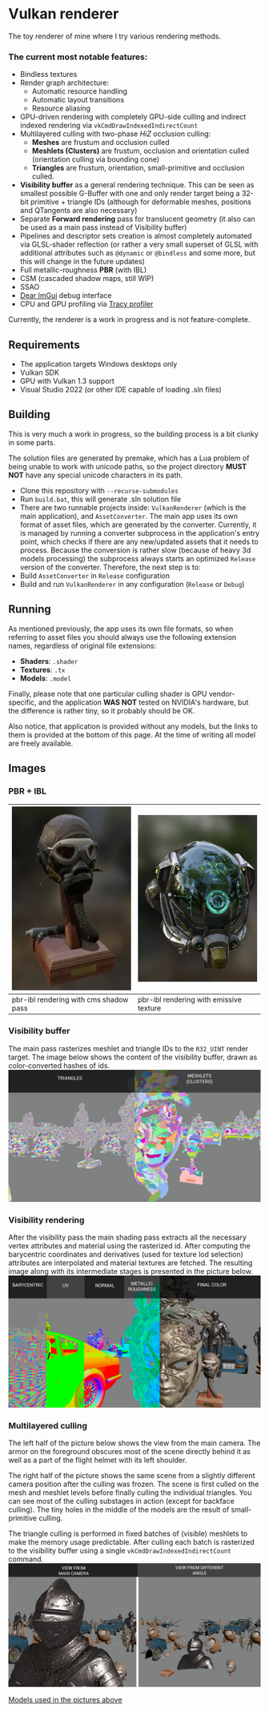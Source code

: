 # Vulkan renderer

The toy renderer of mine where I try various rendering methods.

### The current most notable features:
- Bindless textures
- Render graph architecture:
  - Automatic resource handling
  - Automatic layout transitions
  - Resource aliasing
- GPU-driven rendering with completely GPU-side culling and indirect indexed rendering 
via `vkCmdDrawIndexedIndirectCount`
- Multilayered culling with two-phase  *HiZ* occlusion culling:
  - **Meshes** are frustum and occlusion culled
  - **Meshlets (Clusters)** are frustum, occlusion and orientation culled (orientation
  culling via bounding cone)
  - **Triangles** are frustum, orientation, small-primitive and occlusion culled.
- **Visibility buffer** as a general rendering technique. This can be seen as 
smallest possible G-Buffer with one and only render target being a 32-bit primitive + triangle IDs
  (although for deformable meshes, positions and QTangents are also necessary)
- Separate **Forward rendering** pass for translucent geometry (it also can be used as a 
main pass instead of Visibility buffer)
- Pipelines and descriptor sets creation is almost completely automated via GLSL-shader reflection
  (or rather a very small superset of GLSL with additional attributes such as
  `@dynamic` or `@bindless` and some more, but this will change in the future updates)
- Full metallic-roughness **PBR** (with IBL)
- CSM (cascaded shadow maps, still WIP)
- SSAO
- [Dear ImGui](https://github.com/ocornut/imgui) debug interface 
- CPU and GPU profiling via [Tracy profiler](https://github.com/wolfpld/tracy)


Currently, the renderer is a work in progress and is not feature-complete. 

## Requirements
- The application targets Windows desktops only
- Vulkan SDK
- GPU with Vulkan 1.3 support
- Visual Studio 2022 (or other IDE capable of loading .sln files)

## Building

This is very much a work in progress, so the building process is a bit clunky in some parts.

The solution files are generated by premake, which has a Lua problem of being
unable to work with unicode paths, so the project directory **MUST NOT** have any
special unicode characters in its path.

- Clone this repository with `--recurse-submodules`
- Run `build.bat`, this will generate .sln solution file
- There are two runnable projects inside: `VulkanRenderer` (which is the main application),
and `AssetConverter`. The main app uses its own format of asset files, which are
generated by the converter. Currently, it is managed by running a converter subprocess
in the application's entry point, which checks if there are any new/updated assets
that it needs to process. Because the conversion is rather slow
(because of heavy 3d models processing) the subprocess always
starts an optimized `Release` version of the converter. Therefore, the next step is to:
- Build `AssetConverter` in `Release` configuration
- Build and run `VulkanRenderer` in any configuration (`Release` or `Debug`)

## Running

As mentioned previously, the app uses its own file formats, so when referring to 
asset files you should always use the following extension names, regardless of 
original file extensions:
- **Shaders**: `.shader`
- **Textures**: `.tx`
- **Models**: `.model`

Finally, please note that one particular culling shader is GPU vendor-specific, 
and the application **WAS NOT** tested on NVIDIA's hardware, but the difference is
rather tiny, so it probably should be OK.

Also notice, that application is provided without any models, but the links to them
is provided at the bottom of this page. At the time of writing all
model are freely available.

## Images

### PBR + IBL
| ![flight_helmet](./images/helmet.png)       | ![damaged_helmet](./images/damaged_helmet.png)          |
|---------------------------------------------|---------------------------------------------------------|
| pbr-ibl rendering with cms shadow pass | pbr-ibl rendering with emissive texture |
### Visibility buffer
The main pass rasterizes meshlet and triangle IDs to the `R32_UINT` render target.
The image below shows the content of the visibility buffer, drawn as color-converted
hashes of ids.
![visibility_buffer](./images/vis_buffer.png)

### Visibility rendering
After the visibility pass the main shading pass extracts all the necessary
vertex attributes and material using the rasterized id. After computing the 
barycentric coordinates and derivatives (used for texture lod selection)
attributes are interpolated and material textures are fetched. The resulting image
along with its intermediate stages is presented in the picture below.
![visibility_rendering](./images/split_view.png)

### Multilayered culling
The left half of the picture below shows the view from the main camera. The armor on 
the foreground obscures most of the scene directly behind it as well as a part of the
flight helmet with its left shoulder. 

The right half of the picture shows the same scene
from a slightly different camera position after the culling was frozen. 
The scene is first culled on the mesh and meshlet levels before finally culling
the individual triangles. You can see most of the culling substages in action 
(except for backface culling). The tiny holes in the middle of the models are the result 
of small-primitive culling.

The triangle culling is performed in fixed batches of (visible) meshlets to make the memory usage
predictable. After culling each batch is rasterized to the visibility buffer
using a single `vkCmdDrawIndexedIndirectCount` command.
![culling](./images/cull_freeze.png)

[Models used in the pictures above](./images/models.md)